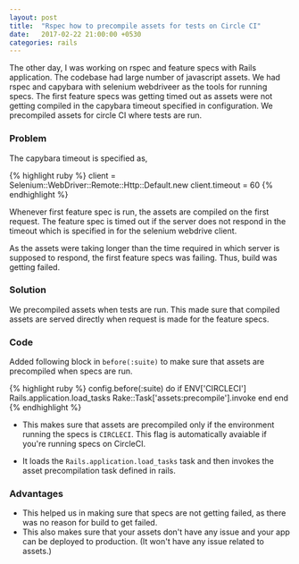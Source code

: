 ```yaml
---
layout: post
title:  "Rspec how to precompile assets for tests on Circle CI"
date:   2017-02-22 21:00:00 +0530
categories: rails
---
```


The other day, I was working on rspec and feature specs with Rails application.
The codebase had large number of javascript assets.
We had rspec and capybara with selenium webdriveer as the tools for running specs.
The first feature specs was getting timed out as assets were not getting compiled
in the capybara timeout specified in configuration. We precompiled assets for
circle CI where tests are run.


### Problem

The capybara timeout is specified as,

{% highlight ruby %}
  client = Selenium::WebDriver::Remote::Http::Default.new
  client.timeout = 60
{% endhighlight %}

Whenever first feature spec is run, the assets are compiled on the first request.
The feature spec is timed out if the server does not respond in the timeout which
is specified in for the selenium webdrive client.

As the assets were taking longer than the time required in which server is supposed to respond,
the first feature specs was failing. Thus, build was getting failed.

### Solution

We precompiled assets when tests are run.
This made sure that compiled assets are served directly when request is made for
the feature specs.

### Code

Added following block in `before(:suite)` to make sure that assets are
precompiled when specs are run.

{% highlight ruby %}
  config.before(:suite) do
    if ENV['CIRCLECI']
      Rails.application.load_tasks
      Rake::Task['assets:precompile'].invoke
    end
  end
{% endhighlight %}

- This makes sure that assets are precompiled only if the environment running
the specs is `CIRCLECI`. This flag is automatically avaiable if you're running
specs on CircleCI.

- It loads the `Rails.application.load_tasks` task and then invokes the
asset precompilation task defined in rails.

### Advantages

- This helped us in making sure that specs are not getting failed, as there was
no reason for build to get failed.
- This also makes sure that your assets don't have any issue and your app can
be deployed to production. (It won't have any issue related to assets.)
